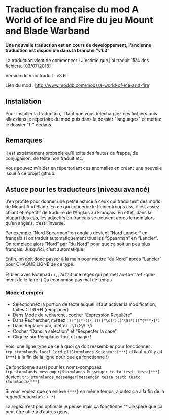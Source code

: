 # Traduction française du mod A World of Ice and Fire du jeu Mount and Blade Warband

**Une nouvelle traduction est en cours de developpement, l'ancienne traduction est disponible dans la branche "v1.3"**

La traduction vient de commencer ! J'estime que j'ai traduit 15% des fichiers. [03/07/2018]

Version du mod traduit : v3.6

Lien du mod : http://www.moddb.com/mods/a-world-of-ice-and-fire

## Installation

Pour installer la traduction, il faut que vous telechargiez ces fichiers puis allez dans le répertoire du mod puis dans le dossier "languages" et mettez le dossier "fr" dedans.

## Remarques

Il est extrêmement probable qu'il exite des fautes de frappe, de conjugaison, de texte non traduit etc.

Vous pouvez m'aider en répertoriant ces anomalies en créant une nouvelle issue à ce projet github.

## Astuce pour les traducteurs (niveau avancé)

J’en profite pour donner une petite astuce à ceux qui traduisent des mods de Mount And Blade. En ce qui concerne le fichier troops.csv, il est assez chiant et répétitif de traduire de l’Anglais au Français. En effet, dans la plupart des cas, les adjectifs en français se trouvent après le nom alors qu’en anglais, c’est l’inverse.


Par exemple “Nord Spearman” en anglais devient “Nord Lancier” en français si on traduit automatiquement tous les “Spearman” en “Lancier”. On remplace alors “Nord” par “du Nord” pour que ça soit un peu plus français. Jusqu'ici, c’est automatique. 

Enfin, on doit donc passer à la main pour mettre “du Nord” après “Lancier” pour CHAQUE LIGNE de ce type.


Et bien avec Notepad++, j’ai fait une regex qui permet au-to-ma-ti-que-ment de le faire :) Ça économise pas mal de temps

### Mode d'emploi
- Sélectionnez la portion de texte auquel il faut activer la modification, faites CTRL+H (remplacer)
- Dans Mode de recherche, cocher “Expression Régulière”
- Dans Rechercher, mettez : `([^|]*)([\|])([^\s]*)([^\S]*)([^{***}]*)`
- Dans Replacer par, mettez : `\1\2\5 \3`
- Cocher “Dans la sélection” et “Respecter la case”
- Cliquez sur Remplacer tout et magie !


Voici une ligne type de ce à quoi ça doit ressembler pour fonctionner :
`trp_stormlands_local_lord_pl|Stormlands Seigneurs{***}` 
(il faut qu’il y ait **`{***}`** à la fin de la ligne pour que ça fonctionne !)

Ça fonctionne aussi pour les noms-composés
`trp_stormlands_messenger|Stormlands Messenger testa testb testc{***}` devient `trp_stormlands_messenger|Messenger testa testb testc Stormlands{***}`


Si vous voulez que ça enlève `{***}` en même temps, ajoutez ça à la fin de la regex(Recherche) :   `(.*)`


La regex n’est pas optimale je pense mais ça fonctionne ^^ J’espère que ça peut être utile à d’autres gens.


